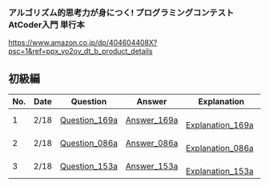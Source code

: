 ### アルゴリズム的思考力が身につく! プログラミングコンテストAtCoder入門 単行本
https://www.amazon.co.jp/dp/404604408X?psc=1&ref=ppx_yo2ov_dt_b_product_details

## 初級編

| No. | Date |  Question | Answer | Explanation |
| --- | ---- | --------- | ------ | ----------- |
| 1   | 2/18 | [Question_169a](https://atcoder.jp/contests/abc169/tasks/abc169_a) | [Answer_169a](https://github.com/Jun-Araki/atcoder/blob/main/169a.rb) |　[Explanation_169a](https://github.com/Jun-Araki/atcoder/issues/1) |
| 2   | 2/18 | [Question_086a](https://atcoder.jp/contests/abc086/tasks/abc086_a) | [Answer_086a](https://github.com/Jun-Araki/atcoder/blob/main/086a.rb) |　[Explanation_086a](https://github.com/Jun-Araki/atcoder/issues/2) |
| 3   | 2/18 | [Question_153a](https://atcoder.jp/contests/abc153/tasks/abc153_a) | [Answer_153a](https://github.com/Jun-Araki/atcoder/blob/main/153a.rb) |　[Explanation_153a](https://github.com/Jun-Araki/atcoder/issues/3) |

